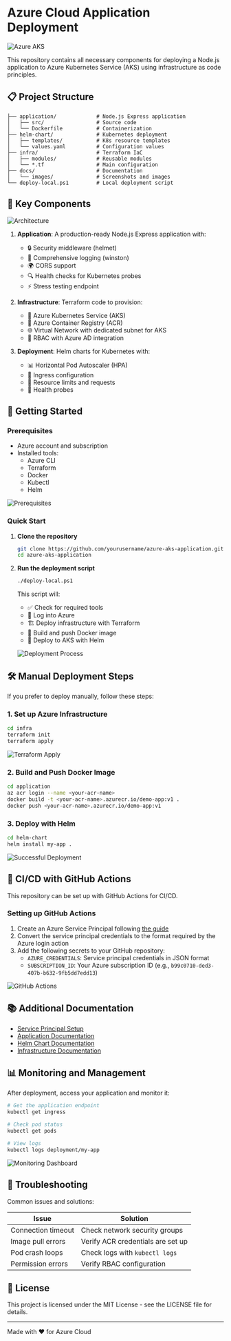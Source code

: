 # Azure Cloud Application Deployment

![Azure AKS](docs/images/azure-kubernetes.gif)

This repository contains all necessary components for deploying a Node.js application to Azure Kubernetes Service (AKS) using infrastructure as code principles.

## 📋 Project Structure

```
├── application/             # Node.js Express application
│   ├── src/                 # Source code
│   └── Dockerfile           # Containerization
├── helm-chart/              # Kubernetes deployment
│   ├── templates/           # K8s resource templates
│   └── values.yaml          # Configuration values
├── infra/                   # Terraform IaC
│   ├── modules/             # Reusable modules
│   └── *.tf                 # Main configuration
├── docs/                    # Documentation
│   └── images/              # Screenshots and images
└── deploy-local.ps1         # Local deployment script
```

## 🚀 Key Components

![Architecture](docs/images/architecture-diagram.png)

1. **Application**: A production-ready Node.js Express application with:
   - 🔒 Security middleware (helmet)
   - 📝 Comprehensive logging (winston)
   - 🌍 CORS support
   - 🔍 Health checks for Kubernetes probes
   - ⚡ Stress testing endpoint

2. **Infrastructure**: Terraform code to provision:
   - 🧩 Azure Kubernetes Service (AKS)
   - 🔄 Azure Container Registry (ACR)
   - 🌐 Virtual Network with dedicated subnet for AKS
   - 🔑 RBAC with Azure AD integration

3. **Deployment**: Helm charts for Kubernetes with:
   - 📊 Horizontal Pod Autoscaler (HPA)
   - 🚪 Ingress configuration
   - 🧰 Resource limits and requests
   - 💓 Health probes

## 🏁 Getting Started

### Prerequisites

- Azure account and subscription
- Installed tools:
  - Azure CLI
  - Terraform
  - Docker
  - Kubectl
  - Helm

![Prerequisites](docs/images/prerequisites.png)

### Quick Start

1. **Clone the repository**
   ```bash
   git clone https://github.com/yourusername/azure-aks-application.git
   cd azure-aks-application
   ```

2. **Run the deployment script**
   ```bash
   ./deploy-local.ps1
   ```
   
   This script will:
   - ✅ Check for required tools
   - 🔑 Log into Azure
   - 🏗️ Deploy infrastructure with Terraform
   - 🐳 Build and push Docker image
   - 🚢 Deploy to AKS with Helm

   ![Deployment Process](docs/images/deployment-process.gif)

## 🛠️ Manual Deployment Steps

If you prefer to deploy manually, follow these steps:

### 1. Set up Azure Infrastructure

```bash
cd infra
terraform init
terraform apply
```

![Terraform Apply](docs/images/terraform-apply.png)

### 2. Build and Push Docker Image

```bash
cd application
az acr login --name <your-acr-name>
docker build -t <your-acr-name>.azurecr.io/demo-app:v1 .
docker push <your-acr-name>.azurecr.io/demo-app:v1
```

### 3. Deploy with Helm

```bash
cd helm-chart
helm install my-app .
```

![Successful Deployment](docs/images/successful-deployment.png)

## 🔄 CI/CD with GitHub Actions

This repository can be set up with GitHub Actions for CI/CD.

### Setting up GitHub Actions

1. Create an Azure Service Principal following [the guide](docs/service-principal-setup.md)
2. Convert the service principal credentials to the format required by the Azure login action
3. Add the following secrets to your GitHub repository:
   - `AZURE_CREDENTIALS`: Service principal credentials in JSON format
   - `SUBSCRIPTION_ID`: Your Azure subscription ID (e.g., `b99c0710-ded3-407b-b632-9fb5dd7edd13`)
   
![GitHub Actions](docs/images/github-actions.png)

## 📚 Additional Documentation

- [Service Principal Setup](docs/service-principal-setup.md)
- [Application Documentation](application/README.md)
- [Helm Chart Documentation](helm-chart/README.md)
- [Infrastructure Documentation](infra/README.md)

## 📊 Monitoring and Management

After deployment, access your application and monitor it:

```bash
# Get the application endpoint
kubectl get ingress

# Check pod status
kubectl get pods

# View logs
kubectl logs deployment/my-app
```

![Monitoring Dashboard](docs/images/monitoring-dashboard.png)

## 🔧 Troubleshooting

Common issues and solutions:

| Issue | Solution |
|-------|----------|
| Connection timeout | Check network security groups |
| Image pull errors | Verify ACR credentials are set up |
| Pod crash loops | Check logs with `kubectl logs` |
| Permission errors | Verify RBAC configuration |

## 📝 License

This project is licensed under the MIT License - see the LICENSE file for details.

---

Made with ❤️ for Azure Cloud